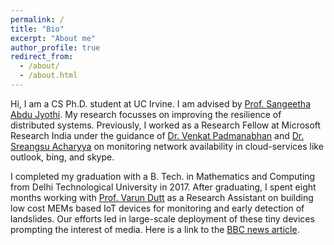```yaml
---
permalink: /
title: "Bio"
excerpt: "About me"
author_profile: true
redirect_from: 
  - /about/
  - /about.html
---
```


Hi, I am a CS Ph.D. student at UC Irvine. I am advised by [Prof. Sangeetha Abdu Jyothi](https://www.ics.uci.edu/~sabdujyo/). My research focusses on improving the resilience of distributed systems. Previously, I worked as a Research Fellow at Microsoft Research India under the guidance of [Dr. Venkat Padmanabhan](https://www.microsoft.com/en-us/research/people/padmanab/) and [Dr. Sreangsu Acharyya](https://dblp.org/pers/hd/a/Acharyya:Sreangsu) on monitoring network availability in cloud-services like outlook, bing, and skype. 

I completed my graduation with a B. Tech. in Mathematics and Computing from Delhi Technological University in 2017. After graduating, I spent eight months working with [Prof. Varun Dutt](http://faculty.iitmandi.ac.in/~varun/) as a Research Assistant on building low cost MEMs based IoT devices for monitoring and early detection of landslides. Our efforts led in large-scale deployment of these tiny devices prompting the interest of media. Here is a link to the [BBC news article](https://www.bbc.com/news/world-asia-india-50313344). 
